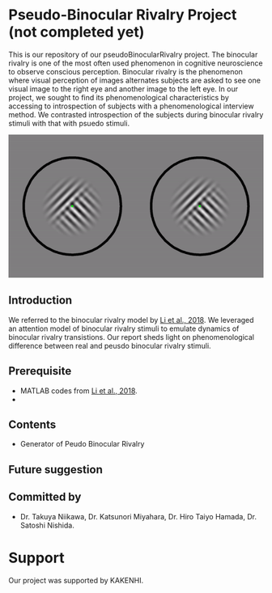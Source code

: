 # Pseudo-Binocular Rivalry Project (not completed yet)
This is our repository of our pseudoBinocularRivalry project. The binocular rivalry is one of the most often used phenomenon in cognitive neuroscience to observe conscious perception. Binocular rivalry is the phenomenon where visual perception of images alternates subjects are asked to see one visual image to the right eye and another image to the left eye. In our project, we sought to find its phenomenological characteristics by accessing to introspection of subjects with a phenomenological interview method. We contrasted introspection of the subjects during binocular rivalry stimuli with that with psuedo stimuli.

![FBR](FBR.gif)

## Introduction

We referred to the binocular rivalry model by [Li et al., 2018](http://www.pnas.org/content/114/30/E6192). We leveraged an attention model of binocular rivalry stimuli to emulate dynamics of binocular rivalry transistions. Our report sheds light on phenomenological difference between real and peusdo binocular rivalry stimuli.


## Prerequisite
- MATLAB codes from [Li et al., 2018](http://www.pnas.org/content/114/30/E6192).
- 

## Contents
- Generator of Peudo Binocular Rivalry

## Future suggestion

## Committed by
- Dr. Takuya Niikawa, Dr. Katsunori Miyahara, Dr. Hiro Taiyo Hamada, Dr. Satoshi Nishida.

# Support
Our project was supported by KAKENHI.
